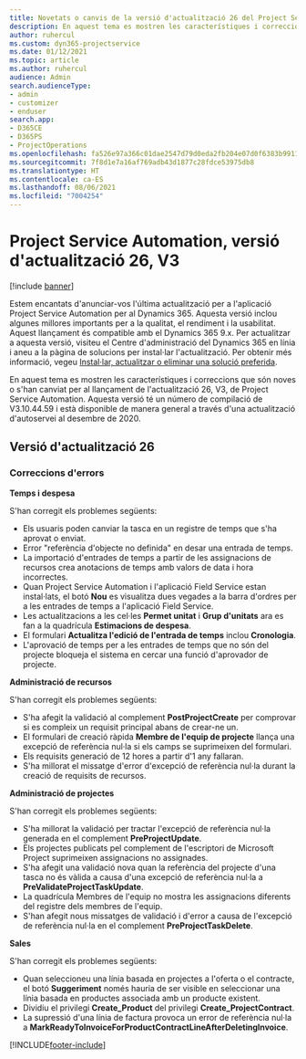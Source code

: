 ```yaml
---
title: Novetats o canvis de la versió d'actualització 26 del Project Service Automation, V3
description: En aquest tema es mostren les característiques i correccions disponibles al Project Service Automation V3, versió d'actualització 26.
author: ruhercul
ms.custom: dyn365-projectservice
ms.date: 01/12/2021
ms.topic: article
ms.author: ruhercul
audience: Admin
search.audienceType:
- admin
- customizer
- enduser
search.app:
- D365CE
- D365PS
- ProjectOperations
ms.openlocfilehash: fa526e97a366c01dae2547d79d0eda2fb204e07d0f6383b991165b9eecd836e9
ms.sourcegitcommit: 7f8d1e7a16af769adb43d1877c28fdce53975db8
ms.translationtype: HT
ms.contentlocale: ca-ES
ms.lasthandoff: 08/06/2021
ms.locfileid: "7004254"
---
```

# <a name="project-service-automation-update-release-26-v3"></a>Project Service Automation, versió d'actualització 26, V3

[!include [banner](../includes/psa-now-project-operations.md)]

Estem encantats d'anunciar-vos l'última actualització per a l'aplicació Project Service Automation per al Dynamics 365. Aquesta versió inclou algunes millores importants per a la qualitat, el rendiment i la usabilitat. Aquest llançament és compatible amb el Dynamics 365 9.x. Per actualitzar a aquesta versió, visiteu el Centre d'administració del Dynamics 365 en línia i aneu a la pàgina de solucions per instal·lar l'actualització. Per obtenir més informació, vegeu [Instal·lar, actualitzar o eliminar una solució preferida](/power-platform/admin/install-remove-preferred-solution).

En aquest tema es mostren les característiques i correccions que són noves o s'han canviat per al llançament de l'actualització 26, V3, de Project Service Automation. Aquesta versió té un número de compilació de V3.10.44.59 i està disponible de manera general a través d'una actualització d'autoservei al desembre de 2020.

## <a name="update-release-26"></a>Versió d'actualització 26

### <a name="bug-fixes"></a>Correccions d'errors

**Temps i despesa**

S'han corregit els problemes següents:

- Els usuaris poden canviar la tasca en un registre de temps que s'ha aprovat o enviat.
- Error "referència d'objecte no definida" en desar una entrada de temps.
- La importació d'entrades de temps a partir de les assignacions de recursos crea anotacions de temps amb valors de data i hora incorrectes.
- Quan Project Service Automation i l'aplicació Field Service estan instal·lats, el botó **Nou** es visualitza dues vegades a la barra d'ordres per a les entrades de temps a l'aplicació Field Service.
- Les actualitzacions a les cel·les **Permet unitat** i **Grup d'unitats** ara es fan a la quadrícula **Estimacions de despesa**.
- El formulari **Actualitza l'edició de l'entrada de temps** inclou **Cronologia**.
- L'aprovació de temps per a les entrades de temps que no són del projecte bloqueja el sistema en cercar una funció d'aprovador de projecte.

**Administració de recursos**

S'han corregit els problemes següents:

- S'ha afegit la validació al complement **PostProjectCreate** per comprovar si es compleix un requisit principal abans de crear-ne un.
- El formulari de creació ràpida **Membre de l'equip de projecte** llança una excepció de referència nul·la si els camps se suprimeixen del formulari.
- Els requisits generació de 12 hores a partir d'1 any fallaran.
- S'ha millorat el missatge d'error d'excepció de referència nul·la durant la creació de requisits de recursos.

**Administració de projectes**

S'han corregit els problemes següents:

- S'ha millorat la validació per tractar l'excepció de referència nul·la generada en el complement **PreProjectUpdate**.
- Els projectes publicats pel complement de l'escriptori de Microsoft Project suprimeixen assignacions no assignades.
- S'ha afegit una validació nova quan la referència del projecte d'una tasca no és vàlida a causa d'una excepció de referència nul·la a **PreValidateProjectTaskUpdate**.
- La quadrícula Membres de l'equip no mostra les assignacions diferents del registre dels membres de l'equip.
- S'han afegit nous missatges de validació i d'error a causa de l'excepció de referència nul·la en el complement **PreProjectTaskDelete**.

**Sales**

S'han corregit els problemes següents:

- Quan seleccioneu una línia basada en projectes a l'oferta o el contracte, el botó **Suggeriment** només hauria de ser visible en seleccionar una línia basada en productes associada amb un producte existent.
- Dividiu el privilegi **Create_Product** del privilegi **Create_ProjectContract**.
- La supressió d'una línia de factura provoca un error de referència nul·la a **MarkReadyToInvoiceForProductContractLineAfterDeletingInvoice**.


[!INCLUDE[footer-include](../includes/footer-banner.md)]